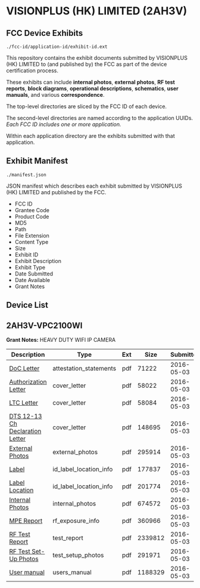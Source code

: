 # VISIONPLUS (HK) LIMITED (2AH3V)
## FCC Device Exhibits

```
./fcc-id/application-id/exhibit-id.ext
```

This repository contains the exhibit documents submitted by VISIONPLUS (HK) LIMITED to (and published by) the FCC as part of the device certification process.

These exhibits can include **internal photos**, **external photos**, **RF test reports**, **block diagrams**, **operational descriptions**, **schematics**, **user manuals**, and various **correspondence**.

The top-level directories are sliced by the FCC ID of each device.

The second-level directories are named according to the application UUIDs. *Each FCC ID includes one or more application.*

Within each application directory are the exhibits submitted with that application. 

## Exhibit Manifest

```
./manifest.json
```

JSON manifest which describes each exhibit submitted by VISIONPLUS (HK) LIMITED and published by the FCC.

- FCC ID
- Grantee Code
- Product Code
- MD5
- Path
- File Extension
- Content Type
- Size
- Exhibit ID
- Exhibit Description
- Exhibit Type
- Date Submitted
- Date Available
- Grant Notes

## Device List
## 2AH3V-VPC2100WI
**Grant Notes:** HEAVY DUTY WIFI IP CAMERA

| Description | Type | Ext | Size | Submitted | Available |
| ----------- | ---- | --- | ---- | --------- | --------- |
| [DoC Letter](2AH3V-VPC2100WI/42ccd3fb1c6e635af460efa060c8ea8a/2977396.pdf) | attestation_statements | pdf | 71222 | 2016-05-03 | 2016-05-03 |
| [Authorization Letter](2AH3V-VPC2100WI/42ccd3fb1c6e635af460efa060c8ea8a/2977398.pdf) | cover_letter | pdf | 58022 | 2016-05-03 | 2016-05-03 |
| [LTC Letter](2AH3V-VPC2100WI/42ccd3fb1c6e635af460efa060c8ea8a/2977399.pdf) | cover_letter | pdf | 58084 | 2016-05-03 | 2016-05-03 |
| [DTS 12-13 Ch Declaration Letter](2AH3V-VPC2100WI/42ccd3fb1c6e635af460efa060c8ea8a/2977400.pdf) | cover_letter | pdf | 148695 | 2016-05-03 | 2016-05-03 |
| [External Photos](2AH3V-VPC2100WI/42ccd3fb1c6e635af460efa060c8ea8a/2977401.pdf) | external_photos | pdf | 295914 | 2016-05-03 | 2016-05-03 |
| [Label](2AH3V-VPC2100WI/42ccd3fb1c6e635af460efa060c8ea8a/2977402.pdf) | id_label_location_info | pdf | 177837 | 2016-05-03 | 2016-05-03 |
| [Label Location](2AH3V-VPC2100WI/42ccd3fb1c6e635af460efa060c8ea8a/2977403.pdf) | id_label_location_info | pdf | 201774 | 2016-05-03 | 2016-05-03 |
| [Internal Photos](2AH3V-VPC2100WI/42ccd3fb1c6e635af460efa060c8ea8a/2977404.pdf) | internal_photos | pdf | 674572 | 2016-05-03 | 2016-05-03 |
| [MPE Report](2AH3V-VPC2100WI/42ccd3fb1c6e635af460efa060c8ea8a/2977406.pdf) | rf_exposure_info | pdf | 360966 | 2016-05-03 | 2016-05-03 |
| [RF Test Report](2AH3V-VPC2100WI/42ccd3fb1c6e635af460efa060c8ea8a/2977409.pdf) | test_report | pdf | 2339812 | 2016-05-03 | 2016-05-03 |
| [RF Test Set-Up Photos](2AH3V-VPC2100WI/42ccd3fb1c6e635af460efa060c8ea8a/2977410.pdf) | test_setup_photos | pdf | 291971 | 2016-05-03 | 2016-05-03 |
| [User manual](2AH3V-VPC2100WI/42ccd3fb1c6e635af460efa060c8ea8a/2977408.pdf) | users_manual | pdf | 1188329 | 2016-05-03 | 2016-05-03 |
